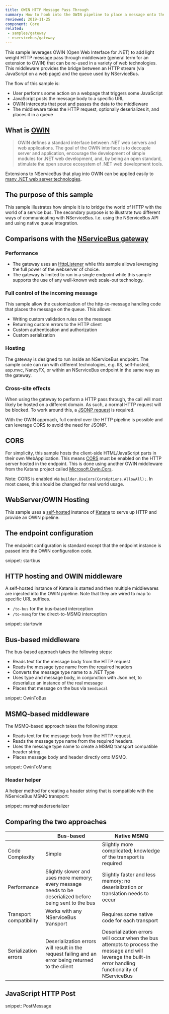 ```yaml
---
title: OWIN HTTP Message Pass Through
summary: How to hook into the OWIN pipeline to place a message onto the bus or directly onto the queue
reviewed: 2019-11-25
component: Core
related:
 - samples/gateway
 - nservicebus/gateway
---
```



This sample leverages OWIN (Open Web Interface for .NET) to add light weight HTTP message pass through middleware (general term for an extension to OWIN) that can be re-used in a variety of web technologies. This middleware provides the bridge between an HTTP stream (via JavaScript on a web page) and the queue used by NServiceBus.

The flow of this sample is:

 * User performs some action on a webpage that triggers some JavaScript
 * JavaScript posts the message body to a specific URL
 * OWIN intercepts that post and passes the data to the middleware
 * The middleware takes the HTTP request, optionally deserializes it, and places it in a queue


## What is [OWIN](http://owin.org/)

> OWIN defines a standard interface between .NET web servers and web applications. The goal of the OWIN interface is to decouple server and application, encourage the development of simple modules for .NET web development, and, by being an open standard, stimulate the open source ecosystem of .NET web development tools.

Extensions to NServiceBus that plug into OWIN can be applied easily to [many .NET web server technologies](http://owin.org/#projects).


## The purpose of this sample

This sample illustrates how simple it is to bridge the world of HTTP with the world of a service bus. The secondary purpose is to illustrate two different ways of communicating with NServiceBus. I.e. using the NServiceBus API and using native queue integration.


## Comparisons with the [NServiceBus gateway](/nservicebus/gateway)

### Performance

 * The gateway uses an [HttpListener](https://msdn.microsoft.com/en-us/library/system.net.httplistener.aspx) while this sample allows leveraging the full power of the webserver of choice.
 * The gateway is limited to run in a single endpoint while this sample supports the use of any well-known web scale-out technology.


### Full control of the incoming message

This sample allow the customization of the http-to-message handling code that places the message on the queue. This allows:

 * Writing custom validation rules on the message
 * Returning custom errors to the HTTP client
 * Custom authentication and authorization
 * Custom serialization


### Hosting

The gateway is designed to run inside an NServiceBus endpoint. The sample code can run with different technologies, e.g. IIS, self-hosted, asp.mvc, NancyFX, or within an NServiceBus endpoint in the same way as the gateway.


### Cross-site effects

When using the gateway to perform a HTTP pass through, the call will most likely be hosted on a different domain. As such, a normal HTTP request will be blocked. To work around this, a [JSONP request](https://en.wikipedia.org/wiki/JSONP) is required.

With the OWIN approach, full control over the HTTP pipeline is possible and can leverage CORS to avoid the need for JSONP.


## CORS

For simplicity, this sample hosts the client-side HTML/JavaScript parts in their own WebApplication. This means [CORS](https://en.wikipedia.org/wiki/Cross-origin_resource_sharing) must be enabled on the HTTP server hosted in the endpoint. This is done using another OWIN middleware from the Katana project called [Microsoft.Owin.Cors](https://www.nuget.org/packages/Microsoft.Owin.Cors/).

Note: CORS is enabled via `builder.UseCors(CorsOptions.AllowAll);`. In most cases, this should be changed for real world usage.


## WebServer/OWIN Hosting

This sample uses a [self-hosted](https://katanaproject.codeplex.com/wikipage?title=Selfhosting) instance of [Katana](https://www.asp.net/aspnet/overview/owin-and-katana) to serve up HTTP and provide an OWIN pipeline.


## The endpoint configuration

The endpoint configuration is standard except that the endpoint instance is passed into the OWIN configuration code.

snippet: startbus


## HTTP hosting and OWIN middleware

A self-hosted instance of Katana is started and then multiple middlewares are injected into the OWIN pipeline. Note that they are wired to map to specific URL suffixes.

 * `/to-bus` for the bus-based interception
 * `/to-msmq` for the direct-to-MSMQ interception

snippet: startowin


## Bus-based middleware

The bus-based approach takes the following steps:

 * Reads text for the message body from the HTTP request
 * Reads the message type name from the required headers
 * Converts the message type name to a .NET Type
 * Uses type and message body, in conjunction with Json.net, to deserialize an instance of the real message
 * Places that message on the bus via `SendLocal`

snippet: OwinToBus


## MSMQ-based middleware

The MSMQ-based approach takes the following steps:

 * Reads text for the message body from the HTTP request.
 * Reads the message type name from the required headers.
 * Uses the message type name to create a MSMQ transport compatible header string.
 * Places message body and header directly onto MSMQ.

snippet: OwinToMsmq


### Header helper

A helper method for creating a header string that is compatible with the NServiceBus MSMQ transport:

snippet: msmqheaderserializer


## Comparing the two approaches

|| Bus-based | Native MSMQ
|-|-|-|
| Code Complexity | Simple | Slightly more complicated; knowledge of the transport is required |
| Performance | Slightly slower and uses more memory; every message needs to be deserialized before being sent to the bus | Slightly faster and less memory; no deserialization or translation needs to occur |
| Transport compatibility | Works with any NServiceBus transport | Requires some native code for each transport |
| Serialization errors | Deserialization errors will result in the request failing and an error being returned to the client | Deserialization errors will occur when the bus attempts to process the message and will leverage the built-in error handling functionality of NServiceBus |


## JavaScript HTTP Post

snippet: PostMessage
